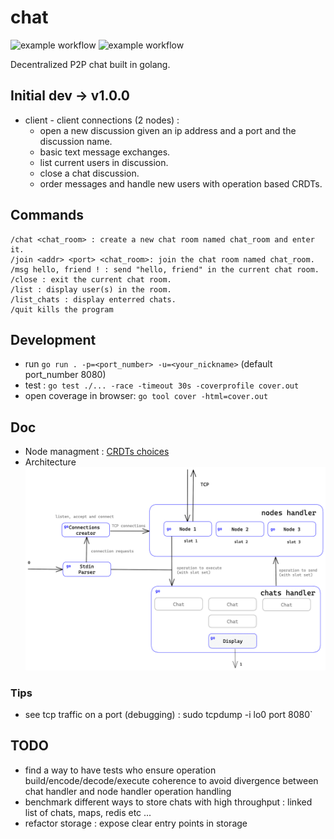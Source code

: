 # chat 
![example workflow](https://github.com/timtimjnvr/chat/actions/workflows/build.yml/badge.svg)
![example workflow](https://github.com/timtimjnvr/chat/actions/workflows/tag-releases.yml/badge.svg)

Decentralized P2P chat built in golang.

## Initial dev -> v1.0.0

- client - client connections (2 nodes) :
  - open a new discussion given an ip address and a port and the discussion name.
  - basic text message exchanges.
  - list current users in discussion.
  - close a chat discussion.
  - order messages and handle new users with operation based CRDTs.

## Commands

```
/chat <chat_room> : create a new chat room named chat_room and enter it.
/join <addr> <port> <chat_room>: join the chat room named chat_room.
/msg hello, friend ! : send "hello, friend" in the current chat room.
/close : exit the current chat room.
/list : display user(s) in the room.
/list_chats : display enterred chats.
/quit kills the program
```

## Development
- run `go run . -p=<port_number> -u=<your_nickname>` (default port_number 8080)
- test : `go test ./... -race -timeout 30s -coverprofile cover.out`
- open coverage in browser: `go tool cover -html=cover.out`

## Doc
- Node managment : [CRDTs choices](doc/crdt.md)
- Architecture
![alt text](https://github.com/timtimjnvr/chat/blob/main/doc/architecture.png?raw=true)

### Tips
- see tcp traffic on a port (debugging) : sudo tcpdump -i lo0 port 8080`

## TODO
- find a way to have tests who ensure operation build/encode/decode/execute coherence to avoid divergence between chat handler and node handler operation handling
- benchmark different ways to store chats with high throughput : linked list of chats, maps, redis etc ...
- refactor storage : expose clear entry points in storage